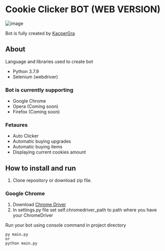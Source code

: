 # Cookie Clicker BOT (WEB VERSION)
![image](https://user-images.githubusercontent.com/56999262/127496714-65aaef56-1b9e-4187-95c5-ac36053c2ef5.png)

Bot is fully created by [KacperGra](https://github.com/KacperGra)

## About
Language and libraries used to create bot
- Python 3.7.9
- Selenium (webdriver)

### Bot is currently supporting
- Google Chrome
- Opera (Coming soon)
- Firefox (Coming soon)

### Fetaures
- Auto Clicker
- Automatic buying upgrades
- Automatic buying items
- Displaying current cookies amount

## How to install and run
1. Clone repository or download zip file.

### Google Chrome 
1. Download [Chrome Driver](https://chromedriver.chromium.org)
2. In settings.py file set self.chromedriver_path to path where you have your ChromeDriver

Run your bot using console command in project directory
```
py main.py
or 
python main.py
```

